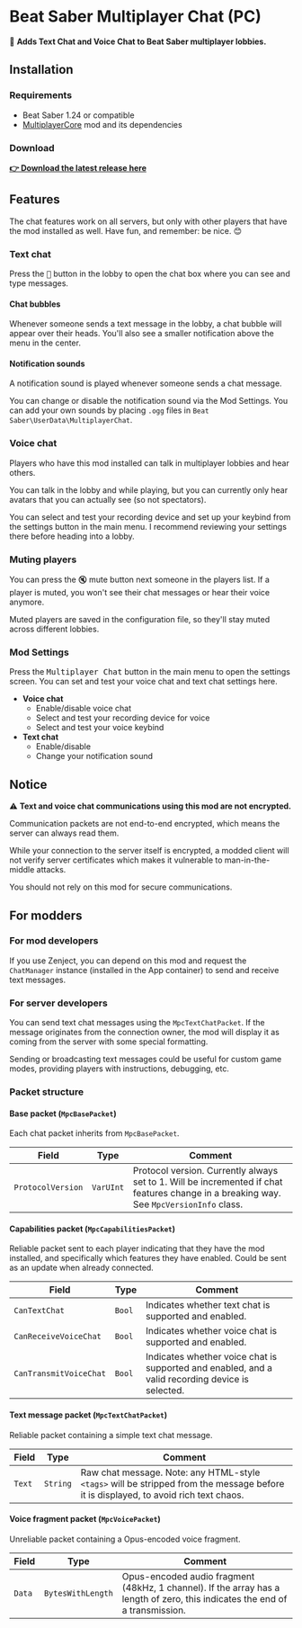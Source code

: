 ﻿# Beat Saber Multiplayer Chat (PC)

💬 **Adds Text Chat and Voice Chat to Beat Saber multiplayer lobbies.**

## Installation

### Requirements
- Beat Saber 1.24 or compatible
- [MultiplayerCore](https://github.com/Goobwabber/MultiplayerCore#readme) mod and its dependencies

### Download
[**👉 Download the latest release here**](https://github.com/roydejong/BeatSaberMultiplayerChat/releases/latest)

## Features
The chat features work on all servers, but only with other players that have the mod installed as well. Have fun, and remember: be nice. 😊

### Text chat
Press the <kbd>💬</kbd> button in the lobby to open the chat box where you can see and type messages.

#### Chat bubbles
Whenever someone sends a text message in the lobby, a chat bubble will appear over their heads. You'll also see a smaller notification above the menu in the center.

#### Notification sounds
A notification sound is played whenever someone sends a chat message. 

You can change or disable the notification sound via the Mod Settings. You can add your own sounds by placing `.ogg` files in `Beat Saber\UserData\MultiplayerChat`.

### Voice chat
Players who have this mod installed can talk in multiplayer lobbies and hear others.

You can talk in the lobby and while playing, but you can currently only hear avatars that you can actually see (so not spectators).

You can select and test your recording device and set up your keybind from the settings button in the main menu. I recommend reviewing your settings there before heading into a lobby.

### Muting players
You can press the <kbd>🔇</kbd> mute button next someone in the players list. If a player is muted, you won't see their chat messages or hear their voice anymore.

Muted players are saved in the configuration file, so they'll stay muted across different lobbies.

### Mod Settings

Press the <kbd>Multiplayer Chat</kbd> button in the main menu to open the settings screen. You can set and test your voice chat and text chat settings here.

- **Voice chat**
  - Enable/disable voice chat
  - Select and test your recording device for voice
  - Select and test your voice keybind
- **Text chat**
    - Enable/disable
    - Change your notification sound

## Notice
⚠️ **Text and voice chat communications using this mod are not encrypted.**

Communication packets are not end-to-end encrypted, which means the server can always read them.

While your connection to the server itself is encrypted, a modded client will not verify server certificates which makes it vulnerable to man-in-the-middle attacks.

You should not rely on this mod for secure communications.

## For modders

### For mod developers
If you use Zenject, you can depend on this mod and request the `ChatManager` instance (installed in the App container) to send and receive text messages.

### For server developers
You can send text chat messages using the `MpcTextChatPacket`. If the message originates from the connection owner, the mod will display it as coming from the server with some special formatting.

Sending or broadcasting text messages could be useful for custom game modes, providing players with instructions, debugging, etc.

### Packet structure

#### Base packet (`MpcBasePacket`)
Each chat packet inherits from `MpcBasePacket`.

| Field             | Type      | Comment                                                                                                                                  |
|-------------------|-----------|------------------------------------------------------------------------------------------------------------------------------------------|
| `ProtocolVersion` | `VarUInt` | Protocol version. Currently always set to 1. Will be incremented if chat features change in a breaking way. See `MpcVersionInfo` class.  |

#### Capabilities packet (`MpcCapabilitiesPacket`)
Reliable packet sent to each player indicating that they have the mod installed, and specifically which features they have enabled. Could be sent as an update when already connected.

| Field                  | Type   | Comment                                                                                          |
|------------------------|--------|--------------------------------------------------------------------------------------------------|
| `CanTextChat`          | `Bool` | Indicates whether text chat is supported and enabled.                                            |
| `CanReceiveVoiceChat`  | `Bool` | Indicates whether voice chat is supported and enabled.                                           |
| `CanTransmitVoiceChat` | `Bool` | Indicates whether voice chat is supported and enabled, and a valid recording device is selected. |

#### Text message packet  (`MpcTextChatPacket`)

Reliable packet containing a simple text chat message.

| Field             | Type     | Comment                                                                                                                             |
|-------------------|----------|-------------------------------------------------------------------------------------------------------------------------------------|
| `Text`            | `String` | Raw chat message. Note: any HTML-style `<tags>` will be stripped from the message before it is displayed, to avoid rich text chaos. |

#### Voice fragment packet  (`MpcVoicePacket`)

Unreliable packet containing a Opus-encoded voice fragment.

| Field             | Type              | Comment                                                                                                                      |
|-------------------|-------------------|------------------------------------------------------------------------------------------------------------------------------|
| `Data`            | `BytesWithLength` | Opus-encoded audio fragment (48kHz, 1 channel). If the array has a length of zero, this indicates the end of a transmission. |